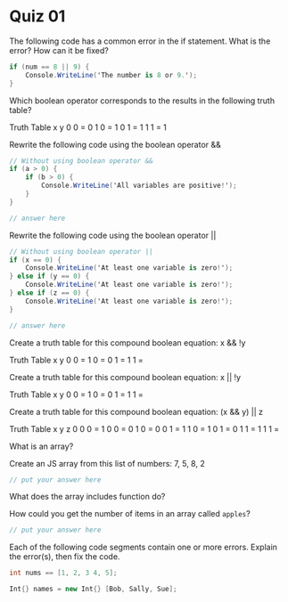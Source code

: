 # Quiz 01

The following code has a common error in the if statement. What is the error? How can it be fixed?

```csharp
if (num == 8 || 9) {
	Console.WriteLine('The number is 8 or 9.');
}
```

Which boolean operator corresponds to the results in the following truth table?

Truth Table
x y
0 0 = 0
1 0 = 1
0 1 = 1
1 1 = 1

Rewrite the following code using the boolean operator &&

```csharp
// Without using boolean operator &&
if (a > 0) {
	if (b > 0) {
		Console.WriteLine('All variables are positive!');
	}
}
```

```csharp
// answer here
```

Rewrite the following code using the boolean operator ||

```csharp
// Without using boolean operator ||
if (x == 0) {
	Console.WriteLine('At least one variable is zero!');
} else if (y == 0) {
	Console.WriteLine('At least one variable is zero!');
} else if (z == 0) {
	Console.WriteLine('At least one variable is zero!');
}
```

```csharp
// answer here
```

Create a truth table for this compound boolean equation:
x && !y

Truth Table
x y
0 0 =
1 0 =
0 1 =
1 1 =

Create a truth table for this compound boolean equation:
x || !y

Truth Table
x y
0 0 =
1 0 =
0 1 =
1 1 =

Create a truth table for this compound boolean equation:
(x && y) || z

Truth Table
x y z
0 0 0 =
1 0 0 =
0 1 0 =
0 0 1 =
1 1 0 =
1 0 1 =
0 1 1 =
1 1 1 =

What is an array?

Create an JS array from this list of numbers: 7, 5, 8, 2

```csharp
// put your answer here
```

What does the array includes function do?

How could you get the number of items in an array called `apples`?

```csharp
// put your answer here
```

Each of the following code segments contain one or more errors. Explain the error(s), then fix the code.

```csharp
int nums == [1, 2, 3 4, 5];
```

```csharp
Int{} names = new Int{} [Bob, Sally, Sue];
```
